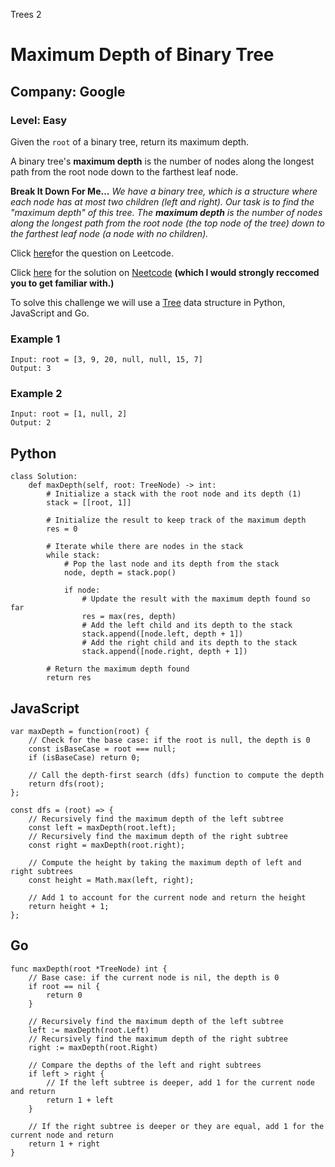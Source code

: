 Trees 2
# Maximum Depth of Binary Tree
## Company: Google
### Level: Easy

Given the `root` of a binary tree, return its maximum depth.

A binary tree's **maximum depth** is the number of nodes along the longest path from the root node down to the farthest leaf node.

**Break It Down For Me...**
*We have a binary tree, which is a structure where each node has at most two children (left and right).*
*Our task is to find the "maximum depth" of this tree.*
*The **maximum depth** is the number of nodes along the longest path from the root node (the top node of the tree) down to the farthest leaf node (a node with no children).*

Click [here](https://leetcode.com/problems/maximum-depth-of-binary-tree/description/)for the question on Leetcode.

Click [here](https://www.youtube.com/watch?v=bkxqA8Rfv04) for the solution on [Neetcode](https://neetcode.io/) **(which I would strongly reccomed you to get familiar with.)**

To solve this challenge we will use a [Tree](https://www.geeksforgeeks.org/introduction-to-tree-data-structure-and-algorithm-tutorials/) data structure in Python, JavaScript and Go.

### Example 1
```
Input: root = [3, 9, 20, null, null, 15, 7]
Output: 3
```

### Example 2
```
Input: root = [1, null, 2]
Output: 2
```

## Python
```
class Solution:
    def maxDepth(self, root: TreeNode) -> int:
        # Initialize a stack with the root node and its depth (1)
        stack = [[root, 1]]
        
        # Initialize the result to keep track of the maximum depth
        res = 0

        # Iterate while there are nodes in the stack
        while stack:
            # Pop the last node and its depth from the stack
            node, depth = stack.pop()

            if node:
                # Update the result with the maximum depth found so far
                res = max(res, depth)
                # Add the left child and its depth to the stack
                stack.append([node.left, depth + 1])
                # Add the right child and its depth to the stack
                stack.append([node.right, depth + 1])
        
        # Return the maximum depth found
        return res
```

## JavaScript
```
var maxDepth = function(root) {
    // Check for the base case: if the root is null, the depth is 0
    const isBaseCase = root === null;
    if (isBaseCase) return 0;

    // Call the depth-first search (dfs) function to compute the depth
    return dfs(root);
};

const dfs = (root) => {
    // Recursively find the maximum depth of the left subtree
    const left = maxDepth(root.left);
    // Recursively find the maximum depth of the right subtree
    const right = maxDepth(root.right);

    // Compute the height by taking the maximum depth of left and right subtrees
    const height = Math.max(left, right);

    // Add 1 to account for the current node and return the height
    return height + 1;
};
```

## Go
```
func maxDepth(root *TreeNode) int {
    // Base case: if the current node is nil, the depth is 0
    if root == nil {
        return 0
    }

    // Recursively find the maximum depth of the left subtree
    left := maxDepth(root.Left)
    // Recursively find the maximum depth of the right subtree
    right := maxDepth(root.Right)

    // Compare the depths of the left and right subtrees
    if left > right {
        // If the left subtree is deeper, add 1 for the current node and return
        return 1 + left
    }

    // If the right subtree is deeper or they are equal, add 1 for the current node and return
    return 1 + right
}
```